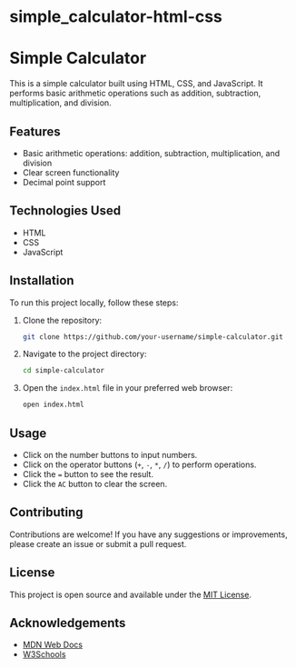 # simple_calculator-html-css
# Simple Calculator

This is a simple calculator built using HTML, CSS, and JavaScript. It performs basic arithmetic operations such as addition, subtraction, multiplication, and division.

## Features

- Basic arithmetic operations: addition, subtraction, multiplication, and division
- Clear screen functionality
- Decimal point support

## Technologies Used

- HTML
- CSS
- JavaScript

## Installation

To run this project locally, follow these steps:

1. Clone the repository:
    ```bash
    git clone https://github.com/your-username/simple-calculator.git
    ```

2. Navigate to the project directory:
    ```bash
    cd simple-calculator
    ```

3. Open the `index.html` file in your preferred web browser:
    ```bash
    open index.html
    ```

## Usage

- Click on the number buttons to input numbers.
- Click on the operator buttons (`+`, `-`, `*`, `/`) to perform operations.
- Click the `=` button to see the result.
- Click the `AC` button to clear the screen.

## Contributing

Contributions are welcome! If you have any suggestions or improvements, please create an issue or submit a pull request.

## License

This project is open source and available under the [MIT License](LICENSE).

## Acknowledgements

- [MDN Web Docs](https://developer.mozilla.org/)
- [W3Schools](https://www.w3schools.com/)
